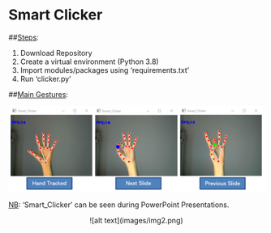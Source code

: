 # Smart Clicker

##<ins>Steps</ins>:
1)	Download Repository
2)	Create a virtual environment (Python 3.8)
3)	Import modules/packages using ‘requirements.txt’
4)	Run ‘clicker.py’

##<ins>Main Gestures</ins>:
       
![alt text](images/img1.PNG)

<ins>NB</ins>: ‘Smart_Clicker’ can be seen during PowerPoint Presentations.
<p align="center">
![alt text](images/img2.png)
</p>
